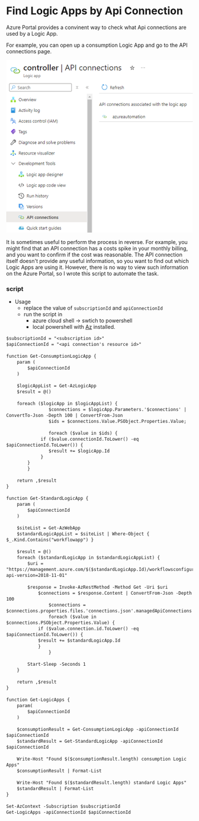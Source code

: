 # Find Logic Apps by Api Connection

Azure Portal provides a convinent way to check what Api connections are used by a Logic App. 

For example, you can open up a consumption Logic App and go to the API connections page.

![consumption](./consumption.png)

It is sometimes useful to perform the process in reverse. For example, you might find that an API connection has a costs spike in your monthly billing, and you want to confirm if the cost was reasonable. The API connection itself doesn't provide any useful information, so you want to find out which Logic Apps are using it. However, there is no way to view such information on the Azure Portal, so I wrote this script to automate the task.

### script

- Usage
  - replace the value of `subscriptionId` and `apiConnectionId`
  - run the script in
	- azure cloud shell -> swtich to powershell
    - local powershell with [Az](https://learn.microsoft.com/en-us/powershell/azure/new-azureps-module-az?view=azps-13.0.0) installed.

```pwsh
$subscriptionId = "<subscription id>"
$apiConnectionId = "<api connection's resource id>"

function Get-ConsumptionLogicApp {
	param (
		$apiConnectionId
	)
	
	$logicAppList = Get-AzLogicApp
	$result = @()
	
	foreach ($logicApp in $logicAppList) {             
                $connections = $logicApp.Parameters.'$connections' | ConvertTo-Json -Depth 100 | ConvertFrom-Json
                $ids = $connections.Value.PSObject.Properties.Value;  

                foreach ($value in $ids) {
			 if ($value.connectionId.ToLower() -eq $apiConnectionId.ToLower()) { 
			 	$result += $logicApp.Id
			 }
		}
        }
	
	return ,$result
}

function Get-StandardLogicApp {
	param (
		$apiConnectionId
	)
	
	$siteList = Get-AzWebApp 
	$standardLogicAppList = $siteList | Where-Object { $_.Kind.Contains("workflowapp") }

	$result = @()
	foreach ($standardLogicApp in $standardLogicAppList) {
		$uri = "https://management.azure.com/$($standardLogicApp.Id)/workflowsconfiguration/connections/?api-version=2018-11-01"
		
		$response = Invoke-AzRestMethod -Method Get -Uri $uri
	        $connections = $response.Content | ConvertFrom-Json -Depth 100
    	        $connections = $connections.properties.files.'connections.json'.managedApiConnections
    	        foreach ($value in $connections.PSObject.Properties.Value) {
		    if ($value.connection.id.ToLower() -eq $apiConnectionId.ToLower()) { 
			$result += $standardLogicApp.Id
		    }
                }

		Start-Sleep -Seconds 1
	}
	
	return ,$result
}

function Get-LogicApps {
	param(
		$apiConnectionId
	)
	
	$consumptionResult = Get-ConsumptionLogicApp -apiConnectionId $apiConnectionId 
	$standardResult = Get-StandardLogicApp -apiConnectionId $apiConnectionId
	
	Write-Host "Found $($consumptionResult.length) consumption Logic Apps"
	$consumptionResult | Format-List
	
	Write-Host "Found $($standardResult.length) standard Logic Apps"
	$standardResult | Format-List
}

Set-AzContext -Subscription $subscriptionId
Get-LogicApps -apiConnectionId $apiConnectionId
```
